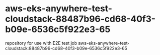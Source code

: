 # aws-eks-anywhere-test-cloudstack-88487b96-cd68-40f3-b09e-6536c5f922e3-65
repository for use with E2E test job aws-eks-anywhere-test-cloudstack:88487b96-cd68-40f3-b09e-6536c5f922e3-65
